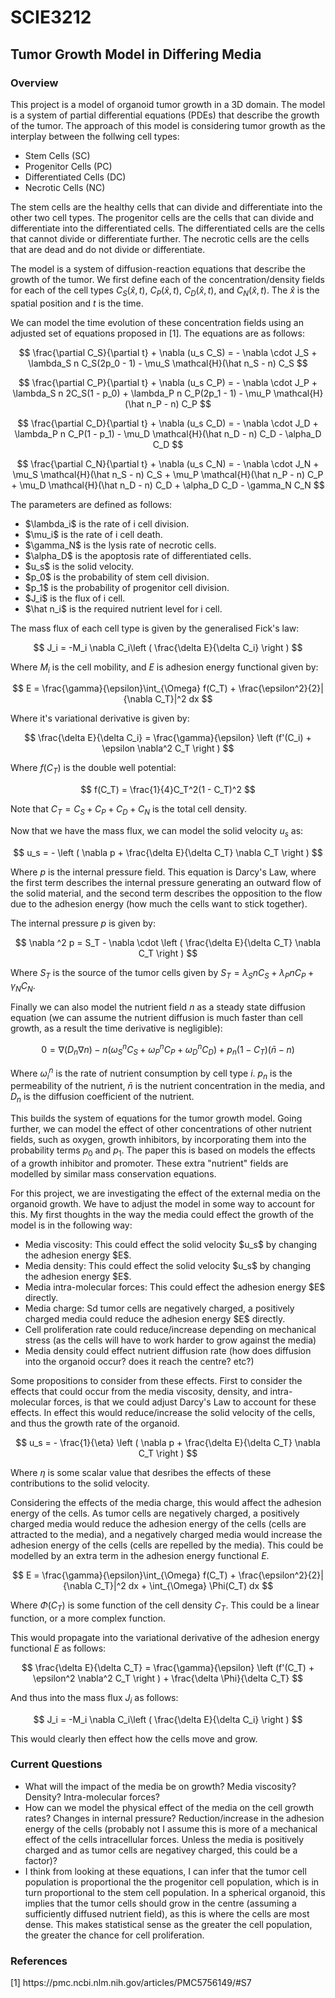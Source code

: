 <h1>SCIE3212</h1>

<h2>Tumor Growth Model in Differing Media</h2>

<h3>Overview</h3>


This project is a model of organoid tumor growth in a 3D domain.
The model is a system of partial differential equations (PDEs) that describe the growth of the tumor.
The approach of this model is considering tumor growth as the interplay between the follwing cell types:
<ul>
    <li>Stem Cells (SC)</li>
    <li>Progenitor Cells (PC)</li>
    <li>Differentiated Cells (DC)</li>
    <li>Necrotic Cells (NC)</li>
</ul>

The stem cells are the healthy cells that can divide and differentiate into the other two cell types.
The progenitor cells are the cells that can divide and differentiate into the differentiated cells.
The differentiated cells are the cells that cannot divide or differentiate further.
The necrotic cells are the cells that are dead and do not divide or differentiate.

The model is a system of diffusion-reaction equations that describe the growth of the tumor.
We first define each of the concentration/density fields for each of the cell types $C_S(\hat x, t)$, $C_P(\hat x, t)$, $C_D(\hat x, t)$, and $C_N(\hat x, t)$.
The $\hat x$ is the spatial position and $t$ is the time.

We can model the time evolution of these concentration fields using an adjusted set of equations proposed in [1].
The equations are as follows:

$$
\frac{\partial C_S}{\partial t} + \nabla (u_s C_S) = - \nabla \cdot J_S + \lambda_S n C_S(2p_0 - 1) - \mu_S \mathcal{H}(\hat n_S - n) C_S
$$

$$
\frac{\partial C_P}{\partial t} + \nabla (u_s C_P) = - \nabla \cdot J_P + \lambda_S n 2C_S(1 - p_0) + \lambda_P n C_P(2p_1 - 1) - \mu_P \mathcal{H}(\hat n_P - n) C_P
$$

$$
\frac{\partial C_D}{\partial t} + \nabla (u_s C_D) = - \nabla \cdot J_D + \lambda_P n C_P(1 - p_1) - \mu_D \mathcal{H}(\hat n_D - n) C_D - \alpha_D C_D
$$

$$
\frac{\partial C_N}{\partial t} + \nabla (u_s C_N) = - \nabla \cdot J_N + \mu_S \mathcal{H}(\hat n_S - n) C_S + \mu_P \mathcal{H}(\hat n_P - n) C_P + \mu_D \mathcal{H}(\hat n_D - n) C_D + \alpha_D C_D - \gamma_N C_N
$$

The parameters are defined as follows:
<ul>
    <li>$\lambda_i$ is the rate of i cell division.</li>
    <li>$\mu_i$ is the rate of i cell death.</li>
    <li>$\gamma_N$ is the lysis rate of necrotic cells.</li>
    <li>$\alpha_D$ is the apoptosis rate of differentiated cells.</li>
    <li>$u_s$ is the solid velocity.</li>
    <li>$p_0$ is the probability of stem cell division.</li>
    <li>$p_1$ is the probability of progenitor cell division.</li>
    <li>$J_i$ is the flux of i cell.</li>
    <li>$\hat n_i$ is the required nutrient level for i cell.</li>
</ul>

The mass flux of each cell type is given by the generalised Fick's law:

$$
J_i = -M_i \nabla C_i\left ( \frac{\delta E}{\delta C_i} \right )
$$

Where $M_i$ is the cell mobility, and $E$ is adhesion energy functional given by:

$$
E = \frac{\gamma}{\epsilon}\int_{\Omega} f(C_T) + \frac{\epsilon^2}{2}|{\nabla C_T}|^2 dx
$$

Where it's variational derivative is given by:

$$
\frac{\delta E}{\delta C_i} = \frac{\gamma}{\epsilon} \left (f'(C_i) + \epsilon \nabla^2 C_T \right )
$$

Where $f(C_T)$ is the double well potential:

$$
f(C_T) = \frac{1}{4}C_T^2(1 - C_T)^2
$$

Note that $C_T = C_S + C_P + C_D + C_N$ is the total cell density.


Now that we have the mass flux, we can model the solid velocity $u_s$ as:

$$
u_s = - \left ( \nabla p + \frac{\delta E}{\delta C_T} \nabla C_T \right )
$$

Where $p$ is the internal pressure field. This equation is Darcy's Law, where the first term describes the internal pressure generating an outward flow of the solid material, and the second term describes the opposition to the flow due to the adhesion energy (how much the cells want to stick together).

The internal pressure $p$ is given by:

$$
\nabla ^2 p = S_T - \nabla \cdot \left  ( \frac{\delta E}{\delta C_T} \nabla C_T \right )
$$

Where $S_T$ is the source of the tumor cells given by $S_T = \lambda_S n C_S + \lambda_P n C_P + \gamma_N C_N$.

Finally we can also model the nutrient field $n$ as a steady state diffusion equation (we can assume the nutrient diffusion is much faster than cell growth, as a result the time derivative is negligible):

$$
0 = \nabla ( D_n \nabla n ) - n (\omega_S^n C_S + \omega_P^n C_P + \omega_D^n C_D) + p_n (1 - C_T) (\bar n - n)
$$

Where $\omega_i^n$ is the rate of nutrient consumption by cell type $i$. $p_n$ is the permeability of the nutrient, $\bar n$ is the nutrient concentration in the media, and $D_n$ is the diffusion coefficient of the nutrient.


This builds the system of equations for the tumor growth model. Going further, we can model the effect of other concentrations of other nutrient fields, such as oxygen, growth inhibitors, by incorporating them into the probability terms $p_0$ and $p_1$. The paper this is based on models the effects of a growth inhibitor and promoter. These extra "nutrient" fields are modelled by similar mass conservation equations.

For this project, we are investigating the effect of the external media on the organoid growth. We have to adjust the model in some way to account for this. My first thoughts in the way the media could effect the growth of the model is in the following way:

<ul>
    <li>Media viscosity: This could effect the solid velocity $u_s$ by changing the adhesion energy $E$.</li>
    <li>Media density: This could effect the solid velocity $u_s$ by changing the adhesion energy $E$.</li>
    <li>Media intra-molecular forces: This could effect the adhesion energy $E$ directly.</li>
    <li>Media charge: Sd tumor cells are negatively charged, a positively charged media could reduce the adhesion energy $E$ directly.</li>
    <li>Cell proliferation rate could reduce/increase depending on mechanical stress (as the cells will have to work harder to grow against the media)</li>
    <li>Media density could effect nutrient diffusion rate (how does diffusion into the organoid occur? does it reach the centre? etc?)</li>
</ul>

Some propositions to consider from these effects. 
First to consider the effects that could occur from the media viscosity, density, and intra-molecular forces, is that we could adjust Darcy's Law to account for these effects. In effect this would reduce/increase the solid velocity of the cells, and thus the growth rate of the organoid.

$$
u_s = - \frac{1}{\eta} \left ( \nabla p + \frac{\delta E}{\delta C_T} \nabla C_T \right )
$$

Where $\eta$ is some scalar value that desribes the effects of these contributions to the solid velocity.

Considering the effects of the media charge, this would affect the adhesion energy of the cells. As tumor cells are negatively charged, a positively charged media would reduce the adhesion energy of the cells (cells are attracted to the media), and a negatively charged media would increase the adhesion energy of the cells (cells are repelled by the media). This could be modelled by an extra term in the adhesion energy functional $E$.

$$
E = \frac{\gamma}{\epsilon}\int_{\Omega} f(C_T) + \frac{\epsilon^2}{2}|{\nabla C_T}|^2 dx + \int_{\Omega} \Phi(C_T) dx
$$

Where $\Phi(C_T)$ is some function of the cell density $C_T$. This could be a linear function, or a more complex function.

This would propagate into the variational derivative of the adhesion energy functional $E$ as follows:

$$
\frac{\delta E}{\delta C_T} = \frac{\gamma}{\epsilon} \left (f'(C_T) + \epsilon^2 \nabla^2 C_T \right ) + \frac{\delta \Phi}{\delta C_T}
$$

And thus into the mass flux $J_i$ as follows:

$$
J_i = -M_i \nabla C_i\left ( \frac{\delta E}{\delta C_i} \right )
$$

This would clearly then effect how the cells move and grow.

<h3>Current Questions</h3>

- What will the impact of the media be on growth? Media viscosity? Density? Intra-molecular forces?
- How can we model the physical effect of the media on the cell growth rates? Changes in internal pressure? Reduction/increase in the adhesion energy of the cells (probably not I assume this is more of a mechanical effect of the cells intracellular forces. Unless the media is positively charged and as tumor cells are negativey charged, this could be a factor)?
- I think from looking at these equations, I can infer that the tumor cell population is proportional the the progenitor cell population, which is in turn proportional to the stem cell population. In a spherical organoid, this implies that the tumor cells should grow in the centre (assuming a sufficiently diffused nutrient field), as this is where the cells are most dense. This makes statistical sense as the greater the cell population, the greater the chance for cell proliferation.

<h3>References</h3>

<p>
    [1] https://pmc.ncbi.nlm.nih.gov/articles/PMC5756149/#S7
</p>
